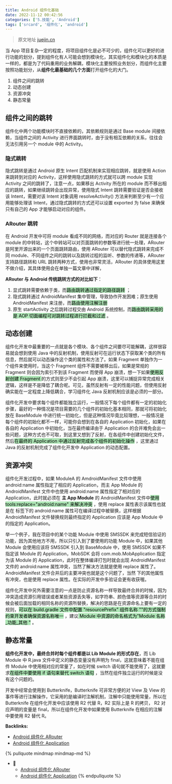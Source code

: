 ```yaml
---
title: Android 组件化基础
date: 2022-11-12 00:42:56
categories: ['5.技能', 'Android']
tags: ['srcard', '组件化', 'android']
---
```


> 原文地址 [juejin.cn](https://juejin.cn/post/6844904026027327501)

当 App 项目复杂一定的程度，将项目组件化是必不可少的，组件化可以更好的进行功能的划分，提到组件化有人可能会想到模块化，其实组件化和模块化的本质是一样的，都是为了代码重用的业务解耦，模块化主要按照业务划分，而组件化主要按照功能划分，从**组件化最基础的几个方面**打开组件化的大门。
  
1.  组件之间的跳转
2.  动态创建
3.  资源冲突
4.  静态常量
<!--SR:!2025-12-14,683,250-->
  
  
## 组件之间的跳转

组件化中两个功能模块时不直接依赖的，其依赖规则是通过 Base module 间接依赖，当组件之间的 Activity 进行界面跳转时，由于没有相互依赖的关系，往往会无法引用另一个 module 中的 Activity。
  
  
### 隐式跳转

隐式跳转是通过 Android 原生 Intent 匹配机制来实现相应跳转，就是使用 Action 来跳转到对应的 Activity，这样使用隐式跳转的方式就可以跨 module 实现 Activity 之间的跳转了，注意一点，如果移出 Activity 所在的 module 而不移出相应的跳转，如果继续跳转会出现异常，使用隐式 Intent 跳转需要验证是否会接收该 Intent，需要对该 Intent 对象调用 resolveActivity() 方法来判断至少有一个应用能够处理该 Intent，通过隐式跳转的方式还可以设置 exported 为 false 来确保只有自己的 App 才能够启动对应的组件。
  
  
### ARouter 跳转

在 Android 开发中可将 module 看成不同的网络，而对应的 Router 就是连接各个 module 的中转站，这个中转站可以对页面跳转的参数等进行统一处理，ARouter 是阿里开源出来的一个页面跳转路由，使用 ARouter 可以替代隐式跳转来完成不同 module、不同组件之间的跳转以及跳转过程的监听、参数的传递等，ARouter 支持路径跳转和 URL 跳转两种方式，使用也非常灵活，ARouter 的具体使用这里不做介绍，其具体使用会在单独一篇文章中详解，

**ARouter 与 Android 传统跳转方式的对比如下**：
  
1.  显式跳转需要依赖于类，而<mark style="background: #83d98fA6;">路由跳转通过指定的路径跳转</mark> ；
2.  隐式跳转通过 AndroidManifest 集中管理，导致协作开发困难；原生使用 AndroidManifest 来注册，而<mark style="background: #83d98fA6;">路由使用注解注册</mark> 
3.  原生 startActivity 之后跳转过程交由 Android 系统控制，而<mark style="background: #83d98fA6;">路由跳转采用的是 AOP 切面编程可对跳转过程进行拦截和过滤</mark> 。
<!--SR:!2024-12-19,473,250-->
  
  
## 动态创建

  
组件化开发中最重要的一点就是各个模块、各个组件之间要尽可能解耦，这样很容易就会想到使用 Java 中的反射机制，使用反射可在运行状态下获取某个类的所有信息，然后就可以动态操作这个类的属性和方法了。如果 Fragment 单独作为一个组件来使用时，当这个 Fragment 组件不需要被移出后，如果是常规的 Fragment 则会因为索引不到该 Fragment 而使得 App 崩溃，想一下如果<mark style="background: #83d98fA6;">使用反射创建 Fragment </mark> 的方式则至少不会引起 App 崩溃，这里可以捕捉异常完成相关逻辑，这样是不是降低了耦合呢。可见，虽然反射有一定的性能问题，但使用反射确实能在一定程度上降低耦合，学习组件化 Java 反射机制应该是必须的一部分。
  
组件化开发中要求每个组件都能独立运行，一般情况下每个组件都有一定的初始化步骤，最好的一种情况是项目需要的几个组件的初始化基本相同，那就可将初始化放在 BaseModule 中进行统一初始化，但是这种情况毕竟比较理想，一般情况是每个组件的初始化都不一样，可能你会想到在各自的 Application 初始化，如果在各自的 Application 中初始化，当在最终编译由于 Application 的合并难免会出一些问题，这种方式也不可取，到这里又想到了反射，在各组件中创建初始化文件，然后<mark style="background: #83d98fA6;">在最终的 Application 中通过反射完成各个组件的初始化操作</mark> ，这里通过 Java 的反射机制完成了组件化开发中 Application 的动态配置。
<!--SR:!2025-01-18,497,250-->
  
  
## 资源冲突

  
组件化开发过程中，如果 ModuleA 的 AmdroidManifest 文件中使用 android:name 属性指定了相应的 Application，而主 App Module 的 AndroidManifest 文件中也使用 android:name 属性指定了相对应的 Application，此时就必须在 **主 App Module** 的 AndroidManifest 文件中<mark style="background: #83d98fA6;">使用 tools:replace="android:name" 来解决冲突</mark> ，使用 replace 属性表示该属性也就是在 标签下的 android:name 属性可在编译过程中被替换，这样根据 AndroidManifest 文件替换规则最终指定的 Application 应该是 App Module 中的指定的 Application。
  
举一个例子，我在项目中的某个功能 Module 中使用 SMSSDK 来完成短信验证的功能，因为其他地方不用，所以只引入到了要使用的功能 Module 中，如果其他 Module 会使用应该将 SMSSDK 引入到 BaseModule 中，使用 SMSSDK 如果不指定该 Module 的 Application，MobSDK 会将 com.mob.MobApplication 指定为该 Module 的 Application，此时在整体编译打包时就会出现 AndroidManifest 文件的 android:name 属性冲突，当然了解决方法就是使用 replace 属性了。 AndroidManifest 文件合并后的主要冲突也就是这个问题了，当然 下的其他属性有冲突，也是使用 replace 属性。在实际的开发中多验证会更有收获喔。
  
组件化开发中另外需要注意的一点是防止资源名称一样导致最终合并的时候，因为冲突造成资源引用错误或者某些资源丢失等，如字符串、颜色值等资源等合并的时候会被后面加载的相同名称的资源所替换，解决的思路是在资源命名上要有一定的规则，<mark style="background: #83d98fA6;">可以在 build.gradle 文件中配置 "resourcePrefix" 组件名称 ""的方式强制约束开发者确保资源名称唯一</mark> ，建议<mark style="background: #83d98fA6;"> Module 中资源的命名格式为"Module 名称_功能_其他 "</mark> 。
<!--SR:!2025-04-23,403,230-->
  
  
## 静态常量

  
**组件化开发中，最终合并时每个组件都是以 Lib Module 的形式存在**，而 Lib Module 中 R.java 文件中定义的静态变量没有声明为 final，这就意味着不能在组件 Module 中使用相对应的常量了，如在时候 switch 语句就不能使用了，这就要求<mark style="background: #83d98fA6;">在组件中要使用 if 语句来替代 switch 语句</mark> ，当然在组件独立运行的时候是没有这个问题的。
  
开发中经常会使用到 Butterknife，Butterknife 可非常方便的对 View 及 View 的事件等进行注解操作，它采用的是编译时注解机制，注解中只能使用常量，所以在 Butterknife 在组件化开发中应该使用 R2 代替 R，R2 实际上是 R 的拷贝， R2 对应声明的变量是 final，所以在组件化开发中如果使用 Butterknife 在相应的注解中要使用 R2 替代 R。
<!--SR:!2025-01-05,487,250-->


**Backlinks:**

- [Android 组件化 ARouter](../8abe118f14be78884377a6dfc907d6cf95994120)
- [Android 组件化 Application](../28dd4828541f68e92120f55d44762989d0ad2a57)

{% pullquote mindmap mindmap-md %}
- 🔵
  - [Android 组件化 ARouter](../8abe118f14be78884377a6dfc907d6cf95994120)
  - [Android 组件化 Application](../28dd4828541f68e92120f55d44762989d0ad2a57)
{% endpullquote %}